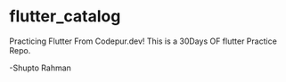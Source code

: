 # flutter_catalog
Practicing Flutter From Codepur.dev!
This is a 30Days OF flutter Practice Repo.

-Shupto Rahman
